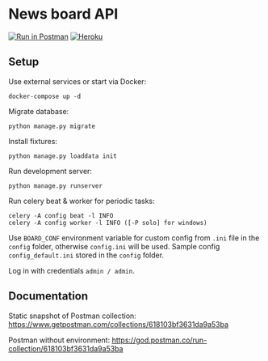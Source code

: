 # News board API
[![Run in Postman](https://run.pstmn.io/button.svg)](https://god.postman.co/run-collection/08663766e9ebcabc10a4#?env%5Bproduction%5D=W3sia2V5IjoiVVJMIiwidmFsdWUiOiJodHRwczovL2FsaXphcmluc3Rvbi1uZXdzLWJvYXJkLWFwaS5oZXJva3VhcHAuY29tIiwiZW5hYmxlZCI6dHJ1ZX0seyJrZXkiOiJwb3N0X2lkIiwidmFsdWUiOiIxIiwiZW5hYmxlZCI6dHJ1ZX0seyJrZXkiOiJjb21tZW50X2lkIiwidmFsdWUiOiIxIiwiZW5hYmxlZCI6dHJ1ZX1d)
[![Heroku](https://www.herokucdn.com/deploy/button.svg)](https://alizarinston-news-board-api.herokuapp.com)

## Setup

Use external services or start via Docker:
```
docker-compose up -d
```

Migrate database:
```
python manage.py migrate
```

Install fixtures:
```
python manage.py loaddata init
```

Run development server:
```
python manage.py runserver
```

Run celery beat & worker for periodic tasks:
```
celery -A config beat -l INFO
celery -A config worker -l INFO ([-P solo] for windows)
```

Use `BOARD_CONF` environment variable for custom config from `.ini` file in the `config` folder,
otherwise `config.ini` will be used. Sample config `config_default.ini` stored 
in the `config` folder.

Log in with credentials `admin / admin`.

## Documentation

Static snapshot of Postman collection: https://www.getpostman.com/collections/618103bf3631da9a53ba

Postman without environment: https://god.postman.co/run-collection/618103bf3631da9a53ba
